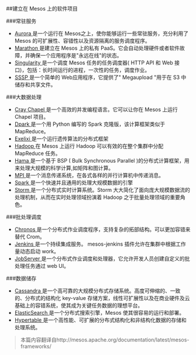 ##建立在 Mesos 上的软件项目

###常驻服务
- [Aurora ](http://aurora.apache.org/)是一个运行在 Mesos之上，使你能够运行一些常驻服务，充分利用了 Mesos 的可扩展性、容错性以及资源隔离的服务调度程序。
- [Marathon ](https://github.com/mesosphere/marathon)是建立在 Mesos 上的私有 PaaS。它会自动处理硬件或者软件故障，并确保一个应用程序是"永远在线"的状态。
- [Singularity ](https://github.com/HubSpot/Singularity)是一个调度 Mesos 任务的任务调度器( HTTP API 和 Web 接口)，包括：长时间运行的进程，一次性的任务，调度作业。
- [SSSP ](https://github.com/mesosphere/sssp)是一个简单的 Web应用程序，它提供了" Megaupload "用于在 S3 中储存和共享文件。

###大数据处理
- [Cray Chapel ](https://github.com/nqn/mesos-chapel)是一个高效的并发编程语言。它可以让你在 Mesos 上运行 Chapel 项目。
- [Dpark ](https://github.com/douban/dpark)是一个用 Python 编写的 Spark 克隆版，该计算框架类似于 MapReduce。
- [Exelixi ](https://github.com/mesosphere/exelixi)是一个运行遗传算法的分布式框架
- [Hadoop ](https://github.com/mesos/hadoop)在 Mesos 上运行  Hadoop 可以有效的在整个集群中分配 MapReduce 任务。
- [Hama ](http://wiki.apache.org/hama/GettingStartedMesos)是一个基于 BSP ( Bulk Synchronous Parallel )的分布式计算框架，用来处理大规模的科学计算,如矩阵和图计算。
- [MPI ](https://github.com/mesosphere/mesos-hydra)是一个消息传递系统，在各式各样的并行计算机中传递消息。
- [Spark ](http://spark.apache.org/)是一个快速并且通用的处理大规模数据的引擎
- [Storm ](https://github.com/mesosphere/storm-mesos)是一个分布式实时计算系统。Storm 大大简化了面向庞大规模数据流的处理机制，从而在实时处理领域扮演着 Hadoop 之于批量处理领域的重要角色。

###批处理调度
- [Chronos ](https://github.com/mesos/chronos)是一个分布式作业调度程序，支持复杂的拓部结构。可以更加容错来替代 Crom。
- [Jenkins ](https://github.com/jenkinsci/mesos-plugin)是一个持续集成服务。 mesos-jenkins 插件允许在集群中根据工作量动态启动 work。
- [JobServer ](http://www.grandlogic.com/content/html_docs/products.shtml#jobserverprod)是一个分布式作业调度和处理器，它允许开发人员创建自定义的批处理任务通过 web UI。

###数据储存
- [Cassandra ](https://github.com/mesosphere/cassandra-mesos)是一个高可靠的大规模分布式存储系统。高度可伸缩的、一致的、分布式的结构化 key-value 存储方案，线性可扩展性以及在商业硬件及云基础上的容错系统，使其成为关键任务数据的理想平台。
- [ElasticSearch ](https://github.com/mesosphere/elasticsearch-mesos)是一个分布式搜索引擎，Mesos 使其很容易的运行和部署。
- [Hypertable ](https://code.google.com/p/hypertable/wiki/Mesos)是一个高性能、可扩展的分布式结构化和非结构化数据的存储和处理系统。

>本篇内容翻译自http://mesos.apache.org/documentation/latest/mesos-frameworks/
